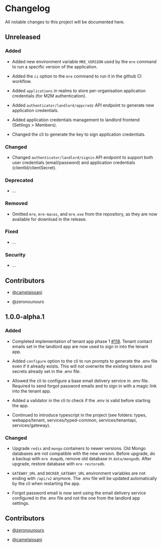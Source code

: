 # Changelog

All notable changes to this project will be documented here.

## Unreleased

### Added

- Added new environment variable `MRE_VERSION` used by the `mre` command to run a specific version of the application.

- Added the `ci` option to the `mre` command to run it in the github CI workflow.

- Added `applications` in realms to store per-organisation application credentials (for M2M authentication).

- Added `authenticator/landlord/appcredz` API endpoint to generate new application credentials.

- Added application credentials management to landlord frontend (Settings > Members).

- Changed the cli to generate the key to sign application credentials.

### Changed

- Changed `authenticator/landlord/signin` API endpoint to support both user credentials (email/password) and application credentials (clientId/clientSecret).

### Deprecated

- ...

### Removed

- Omitted `mre`, `mre-macos`, and `mre.exe` from the repository, as they are now available for download in the release.

### Fixed

- ...

### Security

- ...

## Contributors

- [@camelaissani](https://github.com/camelaissani)

- @zeronounours


## 1.0.0-alpha.1

### Added

- Completed implementation of tenant app phase 1 [#118](https://github.com/microrealestate/microrealestate/issues/118). Tenant contact emails set in the landlord app are now used to sign in into the tenant app.

- Added `configure` option to the cli to run prompts to generate the .env file even if it already exists. This will not overwrite the existing tokens and secrets already set in the .env file.

- Allowed the cli to configure a base email delivery service in .env file. Required to send forgot password emails and to sign in with a magic link into the tenant app.

- Added a validator in the cli to check if the .env is valid before starting the app.

- Continued to introduce typescript in the project (see folders: types, webapps/tenant, services/typed-common, services/tenantapi, services/gateway).

### Changed

- Upgrade `redis` and `mongo` containers to newer versions. Old Mongo databases are not compatible with the new version. Before upgrade, do a backup with `mre dumpdb`, remove old database in `data/mongodb`. After upgrade, restore database with `mre restoredb`.

- `GATEWAY_URL` and `DOCKER_GATEWAY_URL` environment variables are not ending with `/api/v2` anymore. The .env file will be updated automatically by the cli when restarting the app.

- Forgot password email is now sent using the email delivery service configured in the .env file and not the one from the landlord app settings.

## Contributors

- [@zeronounours](https://github.com/zeronounours)

- [@camelaissani](https://github.com/camelaissani)
